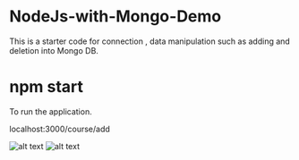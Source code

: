 # NodeJs-with-Mongo-Demo
This is a starter code for connection , data manipulation such as adding and deletion into Mongo DB.

# npm start 
To run the application.

localhost:3000/course/add

![alt text](https://github.com/jitunayak/NodeJs-with-Mongo-Demo/tree/master/snapshots/add.jpg)
![alt text](https://github.com/jitunayak/NodeJs-with-Mongo-Demo/tree/master/snapshots/course_list.jpg)

